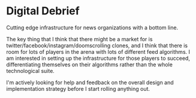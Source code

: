 # Digital Debrief

Cutting edge infrastructure for news organizations with a bottom line.

The key thing that I think that there might be a market for is twitter/facebook/instagram/doomscrolling clones, and I think that there is room for lots of players in the arena with lots of different feed algorithms. I am interested in setting up the infrastructure for those players to succeed, differentiating themselves on their algorithms rather than the whole technological suite.

I'm actively looking for help and feedback on the overall design and implementation strategy before I start rolling anything out.
